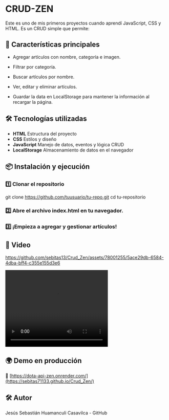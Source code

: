 # CRUD-ZEN

Este es uno de mis primeros proyectos cuando aprendí JavaScript, CSS y HTML. Es un CRUD simple que permite:

## 🚀 Características principales

- Agregar artículos con nombre, categoría e imagen.
  
- Filtrar por categoría.

- Buscar artículos por nombre.

- Ver, editar y eliminar artículos.

- Guardar la data en LocalStorage para mantener la información al recargar la página.

## 🛠️ Tecnologías utilizadas

- **HTML** Estructura del proyecto
- **CSS** Estilos y diseño
- **JavaScript** Manejo de datos, eventos y lógica CRUD
- **LocalStorage** Almacenamiento de datos en el navegador

## 📦 Instalación y ejecución

### 1️⃣ Clonar el repositorio

git clone https://github.com/tuusuario/tu-repo.git
cd tu-repositorio

### 2️⃣ Abre el archivo index.html en tu navegador.

### 3️⃣ ¡Empieza a agregar y gestionar artículos!

## 🎨 Video  

https://github.com/sebitas13/Crud_Zen/assets/78001255/5ace29db-6584-4dba-bff4-c355e155d3e6

<video width="320" height="240" controls>
  <source src="https://github.com/sebitas13/Crud_Zen/assets/78001255/5ace29db-6584-4dba-bff4-c355e155d3e6" type="video/mp4">
</video>

## 🌍 Demo en producción

🔗 [https://dota-api-zen.onrender.com/](https://sebitas71133.github.io/Crud_Zen/)

## 🛠️ Autor
Jesús Sebastián Huamanculi Casavilca - GitHub










